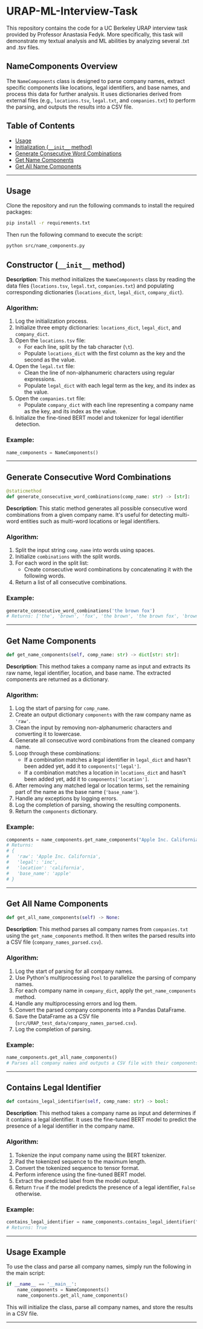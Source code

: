 # URAP-ML-Interview-Task
This repository contains the code for a UC Berkeley URAP interview task provided by Professor Anastasia Fedyk. More specifically, this task will demonstrate my textual analysis and ML abilities by analyzing several .txt and .tsv files.

## NameComponents Overview

The `NameComponents` class is designed to parse company names, extract specific components like locations, legal identifiers, and base names, and process this data for further analysis. It uses dictionaries derived from external files (e.g., `locations.tsv`, `legal.txt`, and `companies.txt`) to perform the parsing, and outputs the results into a CSV file.

## Table of Contents

- [Usage](#usage)
- [Initialization (`__init__` method)](#initialization)
- [Generate Consecutive Word Combinations](#generate_consecutive_word_combinations)
- [Get Name Components](#get_name_components)
- [Get All Name Components](#get_all_name_components)

---

## Usage
Clone the repository and run the following commands to install the required packages:
```bash
pip install -r requirements.txt
```
Then run the following command to execute the script:
```bash
python src/name_components.py
```

## Constructor (`__init__` method)

**Description**: This method initializes the `NameComponents` class by reading the data files (`locations.tsv`, `legal.txt`, `companies.txt`) and populating corresponding dictionaries (`locations_dict`, `legal_dict`, `company_dict`).

### Algorithm:
1. Log the initialization process.
2. Initialize three empty dictionaries: `locations_dict`, `legal_dict`, and `company_dict`.
3. Open the `locations.tsv` file:
   - For each line, split by the tab character (`\t`).
   - Populate `locations_dict` with the first column as the key and the second as the value.
4. Open the `legal.txt` file:
   - Clean the line of non-alphanumeric characters using regular expressions.
   - Populate `legal_dict` with each legal term as the key, and its index as the value.
5. Open the `companies.txt` file:
   - Populate `company_dict` with each line representing a company name as the key, and its index as the value.
6. Initialize the fine-tined BERT model and tokenizer for legal identifier detection.

### Example:
```python
name_components = NameComponents()
```

---

## Generate Consecutive Word Combinations

```python
@staticmethod
def generate_consecutive_word_combinations(comp_name: str) -> [str]:
```

**Description**: This static method generates all possible consecutive word combinations from a given company name. It's useful for detecting multi-word entities such as multi-word locations or legal identifiers.

### Algorithm:
1. Split the input string `comp_name` into words using spaces.
2. Initialize `combinations` with the split words.
3. For each word in the split list:
   - Create consecutive word combinations by concatenating it with the following words.
4. Return a list of all consecutive combinations.

### Example:
```python
generate_consecutive_word_combinations('the brown fox')
# Returns: ['the', 'brown', 'fox', 'the brown', 'the brown fox', 'brown fox']
```

---

## Get Name Components

```python
def get_name_components(self, comp_name: str) -> dict[str: str]:
```

**Description**: This method takes a company name as input and extracts its raw name, legal identifier, location, and base name. The extracted components are returned as a dictionary.

### Algorithm:
1. Log the start of parsing for `comp_name`.
2. Create an output dictionary `components` with the raw company name as `'raw'`.
3. Clean the input by removing non-alphanumeric characters and converting it to lowercase.
4. Generate all consecutive word combinations from the cleaned company name.
5. Loop through these combinations:
   - If a combination matches a legal identifier in `legal_dict` and hasn't been added yet, add it to `components['legal']`.
   - If a combination matches a location in `locations_dict` and hasn't been added yet, add it to `components['location']`.
6. After removing any matched legal or location terms, set the remaining part of the name as the base name (`'base_name'`).
7. Handle any exceptions by logging errors.
8. Log the completion of parsing, showing the resulting components.
9. Return the `components` dictionary.

### Example:
```python
components = name_components.get_name_components("Apple Inc. California")
# Returns: 
# {
#   'raw': 'Apple Inc. California',
#   'legal': 'inc',
#   'location': 'california',
#   'base_name': 'apple'
# }
```

---

## Get All Name Components

```python
def get_all_name_components(self) -> None:
```

**Description**: This method parses all company names from `companies.txt` using the `get_name_components` method. It then writes the parsed results into a CSV file (`company_names_parsed.csv`).

### Algorithm:
1. Log the start of parsing for all company names.
2. Use Python's multiprocessing `Pool` to parallelize the parsing of company names.
3. For each company name in `company_dict`, apply the `get_name_components` method.
4. Handle any multiprocessing errors and log them.
5. Convert the parsed company components into a Pandas DataFrame.
6. Save the DataFrame as a CSV file (`src/URAP_test_data/company_names_parsed.csv`).
7. Log the completion of parsing.

### Example:
```python
name_components.get_all_name_components()
# Parses all company names and outputs a CSV file with their components.
```
---
## Contains Legal Identifier

```python   
def contains_legal_identifier(self, comp_name: str) -> bool:
```   

**Description**: This method takes a company name as input and determines if it contains a legal identifier. It uses the fine-tuned BERT model to predict the presence of a legal identifier in the company name.

### Algorithm:
1. Tokenize the input company name using the BERT tokenizer.
2. Pad the tokenized sequence to the maximum length.
3. Convert the tokenized sequence to tensor format.
4. Perform inference using the fine-tuned BERT model.
5. Extract the predicted label from the model output.
6. Return `True` if the model predicts the presence of a legal identifier, `False` otherwise.

### Example:
```python
contains_legal_identifier = name_components.contains_legal_identifier("Apple Inc.")
# Returns: True
```
---


## Usage Example

To use the class and parse all company names, simply run the following in the main script:
```python
if __name__ == '__main__':
    name_components = NameComponents()
    name_components.get_all_name_components()
```

This will initialize the class, parse all company names, and store the results in a CSV file.

---




